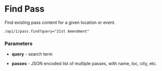 

# Find Pass

Find existing pass content for a given location or event. 

	/api/1/pass.find?query="21st Amendment"


### Parameters

* **query** - search term

* **passes** - JSON encoded list of multiple passes, with name, loc, city, etc.  

